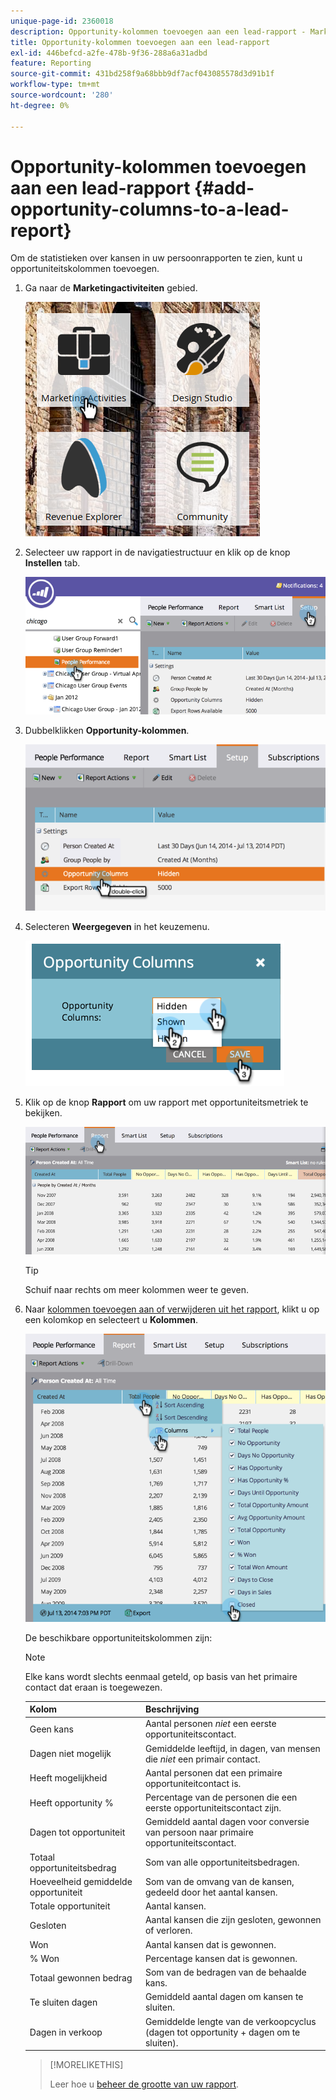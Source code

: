 ```yaml
---
unique-page-id: 2360018
description: Opportunity-kolommen toevoegen aan een lead-rapport - Marketo Docs - Productdocumentatie
title: Opportunity-kolommen toevoegen aan een lead-rapport
exl-id: 446befcd-a2fe-478b-9f36-288a6a31adbd
feature: Reporting
source-git-commit: 431bd258f9a68bbb9df7acf043085578d3d91b1f
workflow-type: tm+mt
source-wordcount: '280'
ht-degree: 0%

---
```


# Opportunity-kolommen toevoegen aan een lead-rapport {#add-opportunity-columns-to-a-lead-report}

Om de statistieken over kansen in uw persoonrapporten te zien, kunt u opportuniteitskolommen toevoegen.

1. Ga naar de **Marketingactiviteiten** gebied.

   ![](assets/ma.png)

1. Selecteer uw rapport in de navigatiestructuur en klik op de knop **Instellen** tab.

   ![](assets/two.png)

1. Dubbelklikken **Opportunity-kolommen**.

   ![](assets/three.png)

1. Selecteren **Weergegeven** in het keuzemenu.

   ![](assets/image2014-9-16-12-3a50-3a33.png)

1. Klik op de knop **Rapport** om uw rapport met opportuniteitsmetriek te bekijken.

   ![](assets/five.png)

   >[!TIP]
   >
   >Schuif naar rechts om meer kolommen weer te geven.

1. Naar [kolommen toevoegen aan of verwijderen uit het rapport](/help/marketo/product-docs/reporting/basic-reporting/editing-reports/select-report-columns.md), klikt u op een kolomkop en selecteert u **Kolommen**.

   ![](assets/six.png)

   De beschikbare opportuniteitskolommen zijn:

   >[!NOTE]
   >
   >Elke kans wordt slechts eenmaal geteld, op basis van het primaire contact dat eraan is toegewezen.

   | Kolom | Beschrijving |
   |---|---|
   | Geen kans | Aantal personen *niet* een eerste opportuniteitscontact. |
   | Dagen niet mogelijk | Gemiddelde leeftijd, in dagen, van mensen die *niet* een primair contact. |
   | Heeft mogelijkheid | Aantal personen dat een primaire opportuniteitcontact is. |
   | Heeft opportunity % | Percentage van de personen die een eerste opportuniteitscontact zijn. |
   | Dagen tot opportuniteit | Gemiddeld aantal dagen voor conversie van persoon naar primaire opportuniteitscontact. |
   | Totaal opportuniteitsbedrag | Som van alle opportuniteitsbedragen. |
   | Hoeveelheid gemiddelde opportuniteit | Som van de omvang van de kansen, gedeeld door het aantal kansen. |
   | Totale opportuniteit | Aantal kansen. |
   | Gesloten | Aantal kansen die zijn gesloten, gewonnen of verloren. |
   | Won | Aantal kansen dat is gewonnen. |
   | % Won | Percentage kansen dat is gewonnen. |
   | Totaal gewonnen bedrag | Som van de bedragen van de behaalde kans. |
   | Te sluiten dagen | Gemiddeld aantal dagen om kansen te sluiten. |
   | Dagen in verkoop | Gemiddelde lengte van de verkoopcyclus (dagen tot opportunity + dagen om te sluiten). |

   >[!MORELIKETHIS]
   >
   >Leer hoe u [beheer de grootte van uw rapport](/help/marketo/product-docs/reporting/basic-reporting/editing-reports/configure-report-size.md).
